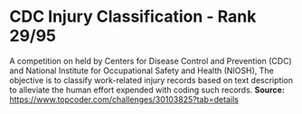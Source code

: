 # CDC Injury Classification - Rank 29/95

A competition on held by Centers for Disease Control and Prevention (CDC) and National Institute for Occupational Safety and Health (NIOSH), The objective is to classify work-related injury records based on text description to alleviate the human effort expended with coding such records.
**Source:** https://www.topcoder.com/challenges/30103825?tab=details
